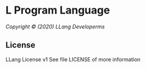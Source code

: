 # L Program Language
*Copyright © (2020) LLang Developerms*
## License
LLang License v1
See file LICENSE of more information
